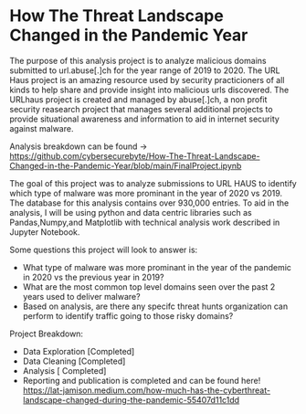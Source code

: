 # How The Threat Landscape Changed in the Pandemic Year

The purpose of this analysis project is to analyze malicious domains submitted to url.abuse[.]ch for the year range of 2019 to 2020. The URL Haus project is an amazing resource used by security practicioners of all kinds to help share and provide insight into malicious urls discovered. The URLhaus project is created and managed by abuse[.]ch, a non profit security reasearch project that manages several additional projects to provide situational awareness and information to aid in internet security against malware.

Analysis breakdown can be found -> https://github.com/cybersecurebyte/How-The-Threat-Landscape-Changed-in-the-Pandemic-Year/blob/main/FinalProject.ipynb

The goal of this project was to analyze submissions to URL HAUS to identify which type of malware was more prominant in the year of 2020 vs 2019. The database for this analysis contains over 930,000 entries. To aid in the analysis, I will be using python and data centric libraries such as Pandas,Numpy,and Matplotlib with technical analysis work described in Jupyter Notebook. 

Some questions this project will look to answer is:

- What type of malware was more prominant in the year of the pandemic in 2020 vs the previous year in 2019?
- What are the most common top level domains seen over the past 2 years used to deliver malware?
- Based on analysis, are there any specifc threat hunts organization can perform to identify traffic going to those risky domains?


Project Breakdown:
- Data Exploration [Completed]
- Data Cleaning [Completed]
- Analysis [ Completed]
- Reporting and publication is completed and can be found here! https://lat-jamison.medium.com/how-much-has-the-cyberthreat-landscape-changed-during-the-pandemic-55407d11c1dd



